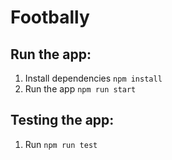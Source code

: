 # Footbally

## Run the app:

1. Install dependencies `npm install`
2. Run the app `npm run start`

## Testing the app:

1. Run `npm run test`